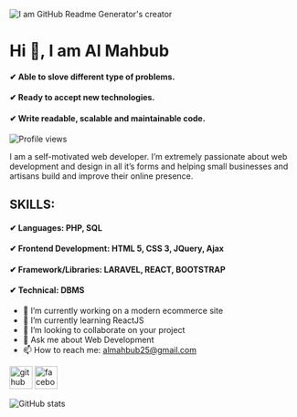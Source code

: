 ![I am GitHub Readme Generator's creator](https://www.webhopers.com/wp-content/uploads/2021/01/laravel-development-company.jpg)
# Hi 👋, I am Al Mahbub

#### ✔ Able to slove different type of problems.

#### ✔ Ready to accept new technologies.

#### ✔ Write readable, scalable and maintainable code.


![Profile views](https://gpvc.arturio.dev/mahbubartisan) 

I am a self-motivated web developer. I’m extremely passionate about web development and design in all it’s forms and helping small businesses and artisans build and improve their online presence. 


## SKILLS:

#### ✔ Languages: PHP, SQL

#### ✔ Frontend Development: HTML 5, CSS 3, JQuery, Ajax

#### ✔ Framework/Libraries: LARAVEL, REACT, BOOTSTRAP  

#### ✔ Technical: DBMS


- 🔭 I’m currently working on a modern ecommerce site 
- 🌱 I’m currently learning ReactJS 
- 👯 I’m looking to collaborate on your project 
- 💬 Ask me about Web Development 
- 📫 How to reach me: almahbub25@gmail.com 


[<img src='https://cdn.jsdelivr.net/npm/simple-icons@3.0.1/icons/github.svg' alt='github' height='40'>](https://github.com/mahbubartisan)  [<img src='https://cdn.jsdelivr.net/npm/simple-icons@3.0.1/icons/facebook.svg' alt='facebook' height='40'>](https://www.facebook.com/mahbub.hossain.71066)  

![GitHub stats](https://github-readme-stats.vercel.app/api?username=mahbubartisan&show_icons=true)  

 
